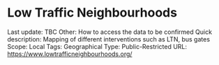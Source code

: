 # Low Traffic Neighbourhoods

Last update: TBC
Other: How to access the data to be confirmed
Quick description: Mapping of different interventions such as LTN, bus gates
Scope: Local
Tags: Geographical
Type: Public-Restricted
URL: https://www.lowtrafficneighbourhoods.org/